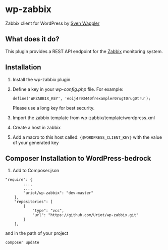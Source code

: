 # wp-zabbix
Zabbix client for WordPress by [Sven Wappler](https://wappler.systems)

## What does it do?

This plugin provides a REST API endpoint for the [Zabbix](https://www.zabbix.com/) monitoring system.

## Installation

  1. Install the wp-zabbix plugin.
  2. Define a key in your _wp-config.php_ file. For example:
     
     `define('WPZABBIX_KEY', 'eoij4r93440frexampler0rugt0rug0tru');`

     Please use a long key for best security.

  3. Import the zabbix template from wp-zabbix/template/wordpress.xml
  4. Create a host in zabbix
  5. Add a macro to this host called:
     `{$WORDPRESS_CLIENT_KEY}` with the value of your generated key
     
## Composer Installation to WordPress-bedrock


1. Add to Composer.json
```
"require": {
        ...,
        ...,
        "uriot/wp-zabbix": "dev-master"
    },
    "repositories": [
        {
            "type": "vcs",
            "url": "https://github.com/Uriot/wp-zabbix.git"
        }
    ],
```
and in the path of your project 

`composer update`
